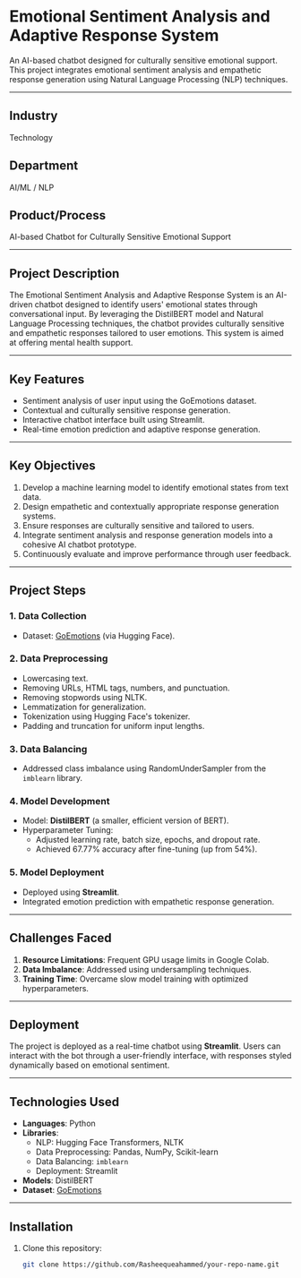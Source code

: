 # Emotional Sentiment Analysis and Adaptive Response System
An AI-based chatbot designed for culturally sensitive emotional support. This project integrates emotional sentiment analysis and empathetic response generation using Natural Language Processing (NLP) techniques.

---

## **Industry**
Technology

## **Department**
AI/ML / NLP

## **Product/Process**
AI-based Chatbot for Culturally Sensitive Emotional Support

---

## **Project Description**
The Emotional Sentiment Analysis and Adaptive Response System is an AI-driven chatbot designed to identify users' emotional states through conversational input. By leveraging the DistilBERT model and Natural Language Processing techniques, the chatbot provides culturally sensitive and empathetic responses tailored to user emotions. This system is aimed at offering mental health support.

---

## **Key Features**
- Sentiment analysis of user input using the GoEmotions dataset.
- Contextual and culturally sensitive response generation.
- Interactive chatbot interface built using Streamlit.
- Real-time emotion prediction and adaptive response generation.

---

## **Key Objectives**
1. Develop a machine learning model to identify emotional states from text data.
2. Design empathetic and contextually appropriate response generation systems.
3. Ensure responses are culturally sensitive and tailored to users.
4. Integrate sentiment analysis and response generation models into a cohesive AI chatbot prototype.
5. Continuously evaluate and improve performance through user feedback.

---

## **Project Steps**

### 1. **Data Collection**
- Dataset: [GoEmotions](https://huggingface.co/datasets/google-research-datasets/go_emotions/tree/6d5e11c91321f16b1909cd0042a7770af3aca55a) (via Hugging Face).

### 2. **Data Preprocessing**
- Lowercasing text.
- Removing URLs, HTML tags, numbers, and punctuation.
- Removing stopwords using NLTK.
- Lemmatization for generalization.
- Tokenization using Hugging Face's tokenizer.
- Padding and truncation for uniform input lengths.

### 3. **Data Balancing**
- Addressed class imbalance using RandomUnderSampler from the `imblearn` library.

### 4. **Model Development**
- Model: **DistilBERT** (a smaller, efficient version of BERT).
- Hyperparameter Tuning:
  - Adjusted learning rate, batch size, epochs, and dropout rate.
  - Achieved 67.77% accuracy after fine-tuning (up from 54%).

### 5. **Model Deployment**
- Deployed using **Streamlit**.
- Integrated emotion prediction with empathetic response generation.

---

## **Challenges Faced**
1. **Resource Limitations**: Frequent GPU usage limits in Google Colab.
2. **Data Imbalance**: Addressed using undersampling techniques.
3. **Training Time**: Overcame slow model training with optimized hyperparameters.

---

## **Deployment**
The project is deployed as a real-time chatbot using **Streamlit**. Users can interact with the bot through a user-friendly interface, with responses styled dynamically based on emotional sentiment.

---

## **Technologies Used**
- **Languages**: Python
- **Libraries**:
  - NLP: Hugging Face Transformers, NLTK
  - Data Preprocessing: Pandas, NumPy, Scikit-learn
  - Data Balancing: `imblearn`
  - Deployment: Streamlit
- **Models**: DistilBERT
- **Dataset**: [GoEmotions](https://huggingface.co/datasets/google-research-datasets/go_emotions/tree/6d5e11c91321f16b1909cd0042a7770af3aca55a)

---

## **Installation**
1. Clone this repository:
   ```bash
   git clone https://github.com/Rasheequeahammed/your-repo-name.git
